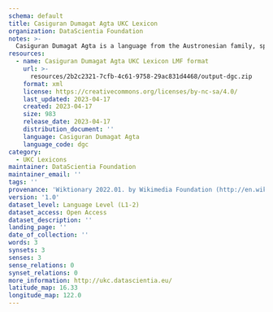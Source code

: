 ```yaml
---
schema: default
title: Casiguran Dumagat Agta UKC Lexicon
organization: DataScientia Foundation
notes: >-
  Casiguran Dumagat Agta is a language from the Austronesian family, spoken in Oceania. The UKC Lexicon of Casiguran Dumagat Agta is represented as a lexico-semantic network. It consists of words, word senses, synsets, as well as sense-level and synset-level relationships.
resources:
  - name: Casiguran Dumagat Agta UKC Lexicon LMF format
    url: >-
      resources/2b2c2321-7cfb-4c61-9758-29ac831d4468/output-dgc.zip
    format: xml
    license: https://creativecommons.org/licenses/by-nc-sa/4.0/
    last_updated: 2023-04-17
    created: 2023-04-17
    size: 983
    release_date: 2023-04-17
    distribution_document: ''
    language: Casiguran Dumagat Agta
    language_code: dgc
category:
  - UKC Lexicons
maintainer: DataScientia Foundation
maintainer_email: ''
tags: ''
provenance: 'Wiktionary 2022.01. by Wikimedia Foundation (http://en.wiktionary.org); Princeton WordNet 2.1 by Princeton University (https://wordnet.princeton.edu)'
version: '1.0'
dataset_level: Language Level (L1-2)
dataset_access: Open Access
dataset_description: ''
landing_page: ''
date_of_collection: ''
words: 3
synsets: 3
senses: 3
sense_relations: 0
synset_relations: 0
more_information: http://ukc.datascientia.eu/
latitude_map: 16.33
longitude_map: 122.0
---
```

